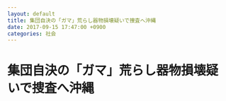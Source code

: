 ```yaml
---
layout: default
title: 集団自決の「ガマ」荒らし器物損壊疑いで捜査へ沖縄
date: 2017-09-15 17:47:00 +0900
categories: 社会
---
```


# 集団自決の「ガマ」荒らし器物損壊疑いで捜査へ沖縄

